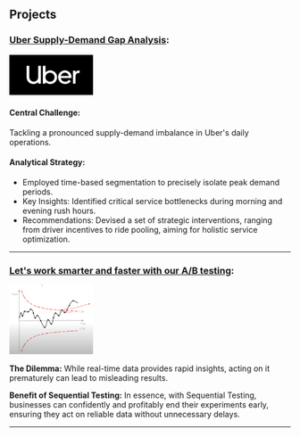 ## Projects
### [Uber Supply-Demand Gap Analysis](./Uber-supply-demand.md):
[<img src="./Assets/uberlogo.png" alt="uberlogo" width="150" />](./Uber-supply-demand.md)

#### Central Challenge: 
Tackling a pronounced supply-demand imbalance in Uber's daily operations.

#### Analytical Strategy: 
- Employed time-based segmentation to precisely isolate peak demand periods.
- Key Insights: Identified critical service bottlenecks during morning and evening rush hours.
- Recommendations: Devised a set of strategic interventions, ranging from driver incentives to ride pooling, aiming for holistic service optimization.

---

### [Let's work smarter and faster with our A/B testing](./sequential_testing.md):

<img src="./Assets/sequential.png" alt="uberlogo" width="150" />

**The Dilemma:** While real-time data provides rapid insights, acting on it prematurely can lead to misleading results.
  
**Benefit of Sequential Testing:**
 In essence, with Sequential Testing, businesses can confidently and profitably end their experiments early, ensuring they act on reliable data without unnecessary delays.

---
